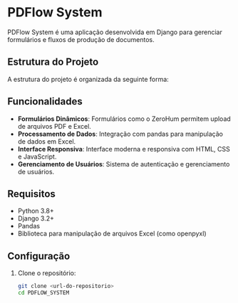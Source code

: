 # PDFlow System

PDFlow System é uma aplicação desenvolvida em Django para gerenciar formulários e fluxos de produção de documentos.

## Estrutura do Projeto

A estrutura do projeto é organizada da seguinte forma:


## Funcionalidades

- **Formulários Dinâmicos**: Formulários como o ZeroHum permitem upload de arquivos PDF e Excel.
- **Processamento de Dados**: Integração com pandas para manipulação de dados em Excel.
- **Interface Responsiva**: Interface moderna e responsiva com HTML, CSS e JavaScript.
- **Gerenciamento de Usuários**: Sistema de autenticação e gerenciamento de usuários.

## Requisitos

- Python 3.8+
- Django 3.2+
- Pandas
- Biblioteca para manipulação de arquivos Excel (como openpyxl)

## Configuração

1. Clone o repositório:
   ```bash
   git clone <url-do-repositorio>
   cd PDFLOW_SYSTEM

